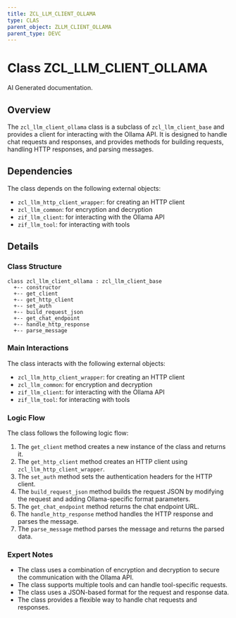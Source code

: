 ```yaml
---
title: ZCL_LLM_CLIENT_OLLAMA
type: CLAS
parent_object: ZLLM_CLIENT_OLLAMA
parent_type: DEVC
---
```


# Class ZCL_LLM_CLIENT_OLLAMA

AI Generated documentation.
## Overview
The `zcl_llm_client_ollama` class is a subclass of `zcl_llm_client_base` and provides a client for interacting with the Ollama API. It is designed to handle chat requests and responses, and provides methods for building requests, handling HTTP responses, and parsing messages.

## Dependencies
The class depends on the following external objects:
- `zcl_llm_http_client_wrapper`: for creating an HTTP client
- `zcl_llm_common`: for encryption and decryption
- `zif_llm_client`: for interacting with the Ollama API
- `zif_llm_tool`: for interacting with tools

## Details
### Class Structure

```mermaid
class zcl_llm_client_ollama : zcl_llm_client_base
  +-- constructor
  +-- get_client
  +-- get_http_client
  +-- set_auth
  +-- build_request_json
  +-- get_chat_endpoint
  +-- handle_http_response
  +-- parse_message
```

### Main Interactions

The class interacts with the following external objects:

- `zcl_llm_http_client_wrapper`: for creating an HTTP client
- `zcl_llm_common`: for encryption and decryption
- `zif_llm_client`: for interacting with the Ollama API
- `zif_llm_tool`: for interacting with tools

### Logic Flow

The class follows the following logic flow:

1. The `get_client` method creates a new instance of the class and returns it.
2. The `get_http_client` method creates an HTTP client using `zcl_llm_http_client_wrapper`.
3. The `set_auth` method sets the authentication headers for the HTTP client.
4. The `build_request_json` method builds the request JSON by modifying the request and adding Ollama-specific format parameters.
5. The `get_chat_endpoint` method returns the chat endpoint URL.
6. The `handle_http_response` method handles the HTTP response and parses the message.
7. The `parse_message` method parses the message and returns the parsed data.

### Expert Notes

- The class uses a combination of encryption and decryption to secure the communication with the Ollama API.
- The class supports multiple tools and can handle tool-specific requests.
- The class uses a JSON-based format for the request and response data.
- The class provides a flexible way to handle chat requests and responses.

